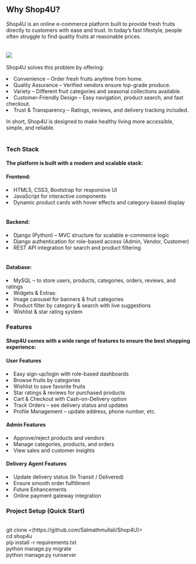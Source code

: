 <h2>Why Shop4U?</h2>

Shop4U is an online e-commerce platform built to provide fresh fruits directly to customers with ease and trust. In today’s fast lifestyle, people often struggle to find quality fruits at reasonable prices. 
<br><br><br>
<img src="![Untitled design](https://github.com/user-attachments/assets/f20e2039-e7d5-48c6-9ebf-12cee25a4bc4)
"><br><br>
Shop4U solves this problem by offering:

<li>Convenience – Order fresh fruits anytime from home.</li>

<li>Quality Assurance – Verified vendors ensure top-grade produce.</li>

<li>Variety – Different fruit categories and seasonal collections available.</li>

<li>Customer-Friendly Design – Easy navigation, product search, and fast checkout.</li>

<li>Trust & Transparency – Ratings, reviews, and delivery tracking included.</li>

In short, Shop4U is designed to make healthy living more accessible, simple, and reliable.<br><br>

<h3>Tech Stack</h3>

<h4>The platform is built with a modern and scalable stack:</h4>

<h4>Frontend:</h4>

<li>HTML5, CSS3, Bootstrap for responsive UI</li>

<li>JavaScript for interactive components</li>

<li>Dynamic product cards with hover effects and category-based display</li><br>

<h4>Backend:</h4>

<li>Django (Python) – MVC structure for scalable e-commerce logic</li>

<li>Django authentication for role-based access (Admin, Vendor, Customer)</li>

<li>REST API integration for search and product filtering</li><br>

<h4>Database:</h4>

<li>MySQL – to store users, products, categories, orders, reviews, and ratings</li>

<li>Widgets & Extras:</li>

<li>Image carousel for banners & fruit categories</li>

<li>Product filter by category & search with live suggestions</li>

<li>Wishlist & star rating system</li>



<h3>Features</h3>

<h4>Shop4U comes with a wide range of features to ensure the best shopping experience:</h4>

<h4>User Features</h4>

<li>Easy sign-up/login with role-based dashboards</li>

<li>Browse fruits by categories</li>

<li>Wishlist to save favorite fruits</li>

<li>Star ratings & reviews for purchased products</li>

<li>Cart & Checkout with Cash-on-Delivery option</li>

<li>Track Orders – see delivery status and updates</li>

<li>Profile Management – update address, phone number, etc.</li>

<h4>Admin Features</h4>

<li>Approve/reject products and vendors</li>

<li>Manage categories, products, and orders</li>

<li>View sales and customer insights</li>

<h4>Delivery Agent Features</h4>

<li>Update delivery status (In Transit / Delivered)</li>

<li>Ensure smooth order fulfillment</li>

<li>Future Enhancements</li>

<li>Online payment gateway integration</li>







<h3>Project Setup (Quick Start)</h3><br>
git clone <(https://github.com/Salmathmullali/Shop4U)><br>
cd shop4u<br>
pip install -r requirements.txt<br>
python manage.py migrate<br>
python manage.py runserver<br>
